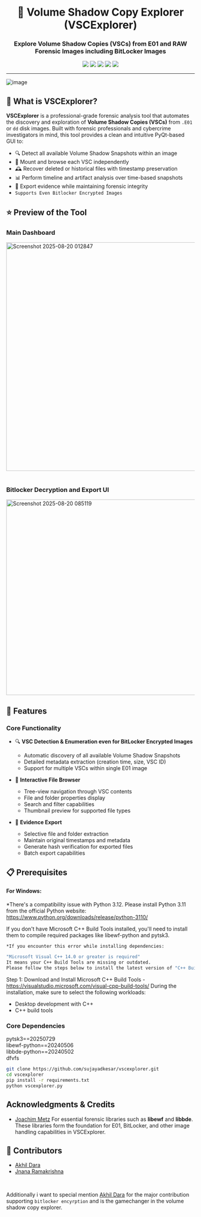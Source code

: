 <div align="center">
  <h1>🧭 Volume Shadow Copy Explorer (VSCExplorer)</h1>
  <h3>Explore Volume Shadow Copies (VSCs) from E01 and RAW Forensic Images including BitLocker Images</h3>

  <p>
    <img src="https://img.shields.io/badge/forensics-VSC%20Analysis-blue?style=flat-square" />
    <img src="https://img.shields.io/github/license/sujayadkesar/vscexplorer?style=flat-square" />
    <img src="https://img.shields.io/github/stars/sujayadkesar/vscexplorer?style=flat-square" />
    <img src="https://img.shields.io/github/issues/sujayadkesar/vscexplorer?style=flat-square" />
    <img src="https://img.shields.io/github/languages/top/sujayadkesar/vscexplorer?style=flat-square" />
  </p>
</div>

---
![image](https://github.com/user-attachments/assets/4526c086-55f1-4ebf-9657-2aea4523158e)
## 🧠 What is VSCExplorer?

**VSCExplorer** is a professional-grade forensic analysis tool that automates the discovery and exploration of **Volume Shadow Copies (VSCs)** from `.E01` or `dd` disk images. Built with forensic professionals and cybercrime investigators in mind, this tool provides a clean and intuitive PyQt-based GUI to:

- 🔍 Detect all available Volume Shadow Snapshots within an image
- 📂 Mount and browse each VSC independently
- 🕰️ Recover deleted or historical files with timestamp preservation
- 📊 Perform timeline and artifact analysis over time-based snapshots
- 💾 Export evidence while maintaining forensic integrity
- `Supports Even Bitlocker Encrypted Images`

## ⭐ Preview of the Tool 
### Main Dashboard
<img width="1392" height="609" alt="Screenshot 2025-08-20 012847" src="https://github.com/user-attachments/assets/07efe236-6e8e-46c5-b177-5f119f3179aa" />
<br><br>

### Bitlocker Decryption and Export UI 
<img width="754" height="521" alt="Screenshot 2025-08-20 085119" src="https://github.com/user-attachments/assets/6ebcfe8f-65ef-484a-9814-2133f713f442" />


## 🚀 Features

### Core Functionality

- 🔍 **VSC Detection & Enumeration even for BitLocker Encrypted Images**
  - Automatic discovery of all available Volume Shadow Snapshots
  - Detailed metadata extraction (creation time, size, VSC ID)
  - Support for multiple VSCs within single E01 image

- 📂 **Interactive File Browser**
  - Tree-view navigation through VSC contents
  - File and folder properties display
  - Search and filter capabilities
  - Thumbnail preview for supported file types

- 💾 **Evidence Export**
  - Selective file and folder extraction
  - Maintain original timestamps and metadata
  - Generate hash verification for exported files
  - Batch export capabilities


## 📋 Prerequisites

#### For Windows:
*There's a compatibility issue with Python 3.12. Please install Python 3.11 from the official Python website: https://www.python.org/downloads/release/python-3110/
<br>

If you don't have Microsoft C++ Build Tools installed, you'll need to install them to compile required packages like libewf-python and pytsk3.

```bash
*If you encounter this error while installing dependencies:

"Microsoft Visual C++ 14.0 or greater is required"
It means your C++ Build Tools are missing or outdated.
Please follow the steps below to install the latest version of "C++ Build Tools".
```

Step 1: Download and Install Microsoft C++ Build Tools - https://visualstudio.microsoft.com/visual-cpp-build-tools/
During the installation, make sure to select the following workloads:
  - Desktop development with C++
  - C++ build tools
  
### Core Dependencies
pytsk3==20250729<br> 
libewf-python==20240506<br> 
libbde-python==20240502<br>
dfvfs


```bash
git clone https://github.com/sujayadkesar/vscexplorer.git
cd vscexplorer
pip install -r requirements.txt
python vscexplorer.py
```

## Acknowledgments & Credits
- [Joachim Metz](https://www.linkedin.com/in/jbmetz/)
For essential forensic libraries such as **libewf** and **libbde**.<br>
These libraries form the foundation for E01, BitLocker, and other image handling capabilities in VSCExplorer.

## 🙌 Contributors

- [Akhil Dara](https://www.linkedin.com/in/akhil-dara/) 
- [Jnana Ramakrishna](https://www.linkedin.com/in/jnana-ramakrishna/)
<br>

Additionally i want to special mention [Akhil Dara](https://www.linkedin.com/in/akhil-dara/) for the major contribution supporting `bitlocker encyrption` and  is the gamechanger in the volume shadow copy explorer.
